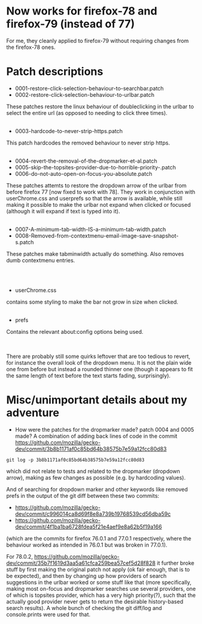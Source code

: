 # Now works for firefox-78 and firefox-79 (instead of 77)

For me, they cleanly applied to firefox-79 without requiring changes from the firefox-78 ones.

# Patch descriptions
* 0001-restore-click-selection-behaviour-to-searchbar.patch
* 0002-restore-click-selection-behaviour-to-urlbar.patch

These patches restore the linux behaviour of doubleclicking in the urlbar
to select the entire url (as opposed to needing to click three times).
<br/><br/>
* 0003-hardcode-to-never-strip-https.patch

This patch hardcodes the removed behaviour to never strip https.
<br/><br/>
* 0004-revert-the-removal-of-the-dropmarker-et-al.patch
* 0005-skip-the-topsites-provider-due-to-horrible-priority-.patch
* 0006-do-not-auto-open-on-focus-you-absolute.patch

These patches attemts to restore the dropdown arrow of the urlbar from
before firefox 77 [now fixed to work with 78]. They work in conjunction
with userChrome.css and userprefs so that the arrow is available, while
still making it possible to make the urlbar not expand when clicked or
focused (although it will expand if text is typed into it).
<br/><br/>
* 0007-A-minimum-tab-width-IS-a-minimum-tab-width.patch
* 0008-Removed-from-contextmenu-email-image-save-snapshot-s.patch

These patches make tabminwidth actually do something. Also removes dumb
contextmenu entries.

<br/><br/>
* userChrome.css 

contains some styling to make the bar not grow in size when clicked.
<br/><br/>
* prefs

Contains the relevant about:config options being used.

<br/><br/>
There are probably still some quirks leftover that are too tedious to revert,
for instance the overall look of the dropdown menu. It is not the plain wide
one from before but instead a rounded thinner one (though it appears to fit 
the same length of text before the text starts fading, surprisingly).

# Misc/unimportant details about my adventure

* How were the patches for the dropmarker made? patch 0004 and 0005 made?
A combination of adding back lines of code in the commit 
https://github.com/mozilla/gecko-dev/commit/3b8b1171af0c85bd64b38575b7e59a12fcc80d83
```
git log -p 3b8b1171af0c85bd64b38575b7e59a12fcc80d83
```
which did not relate to tests and related to the dropmarker (dropdown arrow),
making as few changes as possible (e.g. by hardcoding values).

And of searching for dropdown marker and other keywords like removed prefs in
the output of the git diff between these two commits:
* https://github.com/mozilla/gecko-dev/commit/c996014ca8d69f8e8a739b19768539cd56dba59c
* https://github.com/mozilla/gecko-dev/commit/4f1ba1ba6728fdea5f21e4aef9e8a62b5f19a166

(which are the commits for firefox 76.0.1 and 77.0.1 respectively, where the
behaviour worked as intended in 76.0.1 but was broken in 77.0.1).

For 78.0.2, https://github.com/mozilla/gecko-dev/commit/35b7f1619d3aa5a61cfca259bea57cef5d28f828
it further broke stuff by first making the original patch not apply
(ok fair enough, that is to be expected), and then by changing up how
providers of search suggestions in the urlbar worked or some stuff like
that (more specifically, making most on-focus and dropmarker searches
use several providers, one of which is topsites provider, which has a
very high priority(?), such that the actually good provider never gets
to return the desirable history-based search results).
A whole bunch of checking the git diff/log and console.prints were used
for that.
